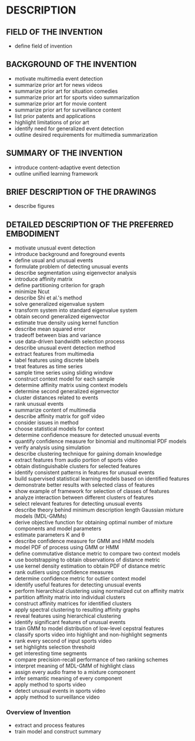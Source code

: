 # DESCRIPTION

## FIELD OF THE INVENTION

- define field of invention

## BACKGROUND OF THE INVENTION

- motivate multimedia event detection
- summarize prior art for news videos
- summarize prior art for situation comedies
- summarize prior art for sports video summarization
- summarize prior art for movie content
- summarize prior art for surveillance content
- list prior patents and applications
- highlight limitations of prior art
- identify need for generalized event detection
- outline desired requirements for multimedia summarization

## SUMMARY OF THE INVENTION

- introduce content-adaptive event detection
- outline unified learning framework

## BRIEF DESCRIPTION OF THE DRAWINGS

- describe figures

## DETAILED DESCRIPTION OF THE PREFERRED EMBODIMENT

- motivate unusual event detection
- introduce background and foreground events
- define usual and unusual events
- formulate problem of detecting unusual events
- describe segmentation using eigenvector analysis
- introduce affinity matrix
- define partitioning criterion for graph
- minimize Ncut
- describe Shi et al.'s method
- solve generalized eigenvalue system
- transform system into standard eigenvalue system
- obtain second generalized eigenvector
- estimate true density using kernel function
- describe mean squared error
- tradeoff between bias and variance
- use data-driven bandwidth selection process
- describe unusual event detection method
- extract features from multimedia
- label features using discrete labels
- treat features as time series
- sample time series using sliding window
- construct context model for each sample
- determine affinity matrix using context models
- determine second generalized eigenvector
- cluster distances related to events
- rank unusual events
- summarize content of multimedia
- describe affinity matrix for golf video
- consider issues in method
- choose statistical models for context
- determine confidence measure for detected unusual events
- quantify confidence measure for binomial and multinomial PDF models
- verify analysis using simulation
- describe clustering technique for gaining domain knowledge
- extract features from audio portion of sports video
- obtain distinguishable clusters for selected features
- identify consistent patterns in features for unusual events
- build supervised statistical learning models based on identified features
- demonstrate better results with selected class of features
- show example of framework for selection of classes of features
- analyze interaction between different clusters of features
- select relevant features for detecting unusual events
- describe theory behind minimum description length Gaussian mixture models (MDL-GMMs)
- derive objective function for obtaining optimal number of mixture components and model parameters
- estimate parameters K and θ
- describe confidence measure for GMM and HMM models
- model PDF of process using GMM or HMM
- define commutative distance metric to compare two context models
- use bootstrapping to obtain observations of distance metric
- use kernel density estimation to obtain PDF of distance metric
- rank outliers using confidence measures
- determine confidence metric for outlier context model
- identify useful features for detecting unusual events
- perform hierarchical clustering using normalized cut on affinity matrix
- partition affinity matrix into individual clusters
- construct affinity matrices for identified clusters
- apply spectral clustering to resulting affinity graphs
- reveal features using hierarchical clustering
- identify significant features of unusual events
- train GMM to model distribution of low-level cepstral features
- classify sports video into highlight and non-highlight segments
- rank every second of input sports video
- set highlights selection threshold
- get interesting time segments
- compare precision-recall performance of two ranking schemes
- interpret meaning of MDL-GMM of highlight class
- assign every audio frame to a mixture component
- infer semantic meaning of every component
- apply method to sports video
- detect unusual events in sports video
- apply method to surveillance video

### Overview of Invention

- extract and process features
- train model and construct summary

